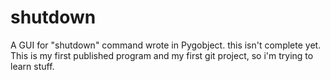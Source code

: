shutdown
========

A GUI for "shutdown" command wrote in Pygobject. this isn't complete yet.
This is my first published program and my first git project, so i'm trying to learn stuff.


